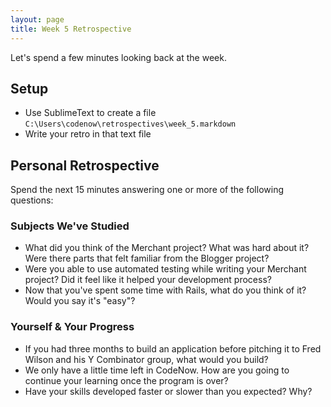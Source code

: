 ```yaml
---
layout: page
title: Week 5 Retrospective
---
```


Let's spend a few minutes looking back at the week.

## Setup

* Use SublimeText to create a file `C:\Users\codenow\retrospectives\week_5.markdown`
* Write your retro in that text file

## Personal Retrospective

Spend the next 15 minutes answering one or more of the following questions:

### Subjects We've Studied

* What did you think of the Merchant project? What was hard about it? Were there parts that felt familiar from the Blogger project?
* Were you able to use automated testing while writing your Merchant project? Did it feel like it helped your development process?
* Now that you've spent some time with Rails, what do you think of it? Would you say it's "easy"?

### Yourself & Your Progress

* If you had three months to build an application before pitching it to Fred Wilson and his Y Combinator group, what would you build?
* We only have a little time left in CodeNow. How are you going to continue your learning once the program is over?
* Have your skills developed faster or slower than you expected? Why?
